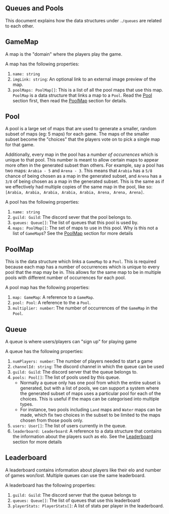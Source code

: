 ## Queues and Pools

This document explains how the data structures under `./queues` are related to each other.

## GameMap

A map is the "domain" where the players play the game.

A map has the following properties:

1. `name: string`
2. `imgLink: string`: An optional link to an external image preview of the map.
3. `poolMaps: PoolMap[]`: This is a list of all the pool maps that use this map. `PoolMap` is a data structure that links a map to a `Pool`. Read the [Pool](#pool) section first, then read the [PoolMap](#poolmap) section for details.

## Pool

A pool is a large set of maps that are used to generate a smaller, random subset of maps (eg: 5 maps) for each game. The maps of the smaller subset become the "choices" that the players vote on to pick a single map for that game.

Additionally, every map in the pool has a _number of occurrences_ which is unique to that pool. This number is meant to allow certain maps to appear more often in the generated subset than others. For example, say a pool has two maps: `Arabia - 5` and `Arena - 3`. This means that `Arabia` has a `5/8` chance of being chosen as a map in the generated subset, and `Arena` has a `3/8` of being chosen as a map in the generated subset. This is the same as if we effectively had multiple copies of the same map in the pool, like so: `[Arabia, Arabia, Arabia, Arabia, Arabia, Arena, Arena, Arena]`.

A pool has the following properties:

1. `name: string`
2. `guild: Guild`: The discord sever that the pool belongs to.
3. `queues: Queue[]`: The list of queues that this pool is used by.
4. `maps: PoolMap[]`: The set of maps to use in this pool. Why is this not a list of `GameMap`s? See the [PoolMap](#poolmap) section for more details

## PoolMap

This is the data structure which links a `GameMap` to a `Pool`. This is required because each map has a number of occurrences which is unique to every pool that the map may be in. This allows for the same map to be in multiple pools with different number of occurrences for each pool.

A pool map has the following properties:

1. `map: GameMap`: A reference to a `GameMap`.
2. `pool: Pool`: A reference to the a `Pool`.
3. `multiplier: number`: The number of occurrences of the `GameMap` in the `Pool`.

## Queue

A queue is where users/players can "sign up" for playing game

A queue has the following properties:

1. `numPlayers: number`: The number of players needed to start a game
2. `channelId: string`: The discord channel in which the queue can be used
3. `guild: Guild`: The discord server that the queue belongs to.
4. `pools: Pool[]`: The list of pools used by this queue.
   - Normally a queue only has one pool from which the entire subset is generated, but with a list of pools, we can support a system where the generated subset of maps uses a particular pool for each of the choices. This is useful if the maps can be categorised into multiple types.
   - For instance, two pools including `Land` maps and `Water` maps can be made, which fix two choices in the subset to be limited to the maps chosen from those pools only.
5. `users: User[]`: The list of users currently in the queue.
6. `leaderboard: Leaderboard`: A reference to a data structure that contains the information about the players such as elo. See the [Leaderboard](#leaderboard) section for more details

## Leaderboard

A leaderboard contains information about players like their elo and number of games won/lost. Multiple queues can use the same leaderboard.

A leaderboard has the following properties:

1. `guild: Guild`: The discord server that the queue belongs to
2. `queues: Queue[]`: The list of queues that use this leaderboard
3. `playerStats: PlayerStats[]`: A list of stats per player in the leaderboard.